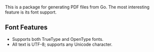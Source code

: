 This is a package for generating PDF files from Go.
The most interesting feature is its font support.

## Font Features

- Supports both TrueType and OpenType fonts.
- All text is UTF-8; supports any Unicode character.
